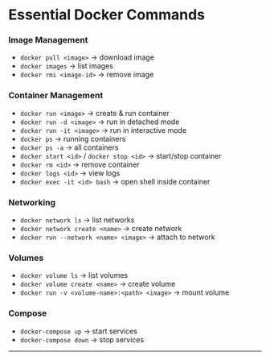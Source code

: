 # Essential Docker Commands 

### Image Management

* `docker pull <image>` → download image
* `docker images` → list images
* `docker rmi <image-id>` → remove image

### Container Management

* `docker run <image>` → create & run container
* `docker run -d <image>` → run in detached mode
* `docker run -it <image>` → run in interactive mode
* `docker ps` → running containers
* `docker ps -a` → all containers
* `docker start <id>` / `docker stop <id>` → start/stop container
* `docker rm <id>` → remove container
* `docker logs <id>` → view logs
* `docker exec -it <id> bash` → open shell inside container

### Networking

* `docker network ls` → list networks
* `docker network create <name>` → create network
* `docker run --network <name> <image>` → attach to network

### Volumes

* `docker volume ls` → list volumes
* `docker volume create <name>` → create volume
* `docker run -v <volume-name>:<path> <image>` → mount volume

### Compose

* `docker-compose up` → start services
* `docker-compose down` → stop services

---
